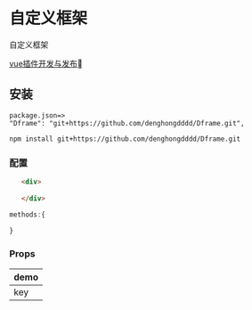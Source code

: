 # 自定义框架

自定义框架

[vue插件开发与发布](https://www.jianshu.com/p/d6855556cd75)

## 安装

```JS
package.json=>
"Dframe": "git+https://github.com/denghongdddd/Dframe.git",

npm install git+https://github.com/denghongdddd/Dframe.git
```

### 配置

```html
   <div>
   
   </div>
```

```javascript
methods:{
  
}
```

### Props

|    demo    |
| -----------------  |
| key       |